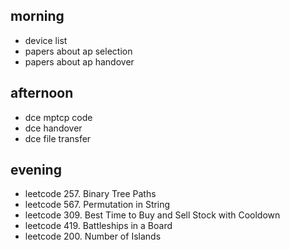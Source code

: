 ## morning
- device list
- papers about ap selection
- papers about ap handover
## afternoon
- dce mptcp code
- dce handover
- dce file transfer
## evening
- leetcode 257. Binary Tree Paths
- leetcode 567. Permutation in String
- leetcode 309. Best Time to Buy and Sell Stock with Cooldown
- leetcode 419. Battleships in a Board
- leetcode 200. Number of Islands